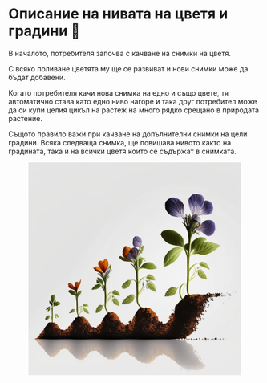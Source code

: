 # Описание на нивата на цветя и градини 🧾

В началото, потребителя започва с качване на снимки на цветя.

С всяко поливане цветята му ще се развиват и нови снимки може да бъдат добавени.

Когато потребителя качи нова снимка на едно и също цвете, тя автоматично става като едно ниво нагоре и така друг потребител може да си купи целия цикъл на растеж на много рядко срещано в природата растение.

Същото правило важи при качване на допълнителни снимки на цели градини. Всяка следваща снимка, ще повишава нивото както на градината, така и на всички цветя които се съдържат в снимката.

<figure><img src="../.gitbook/assets/Magik3a_picture_of_flower_growing_in_each_step_of_the_grow_on_w_2e8af5c5-e049-4ccd-8d6b-f488cb452ac4.png" alt=""><figcaption></figcaption></figure>
